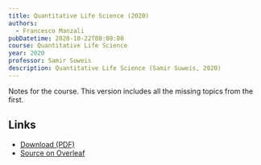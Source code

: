 ```yaml
---
title: Quantitative Life Science (2020)
authors:
  - Francesco Manzali
pubDatetime: 2020-10-22T00:00:00
course: Quantitative Life Science
year: 2020
professor: Samir Suweis
description: Quantitative Life Science (Samir Suweis, 2020)
---
```


Notes for the course. This version includes all the missing topics from the first.

## Links

- [Download (PDF)](/public/notes/QuantitativeLifeScience_2020.pdf)
- [Source on Overleaf](https://www.overleaf.com/read/bgrrfrnhvttf)
